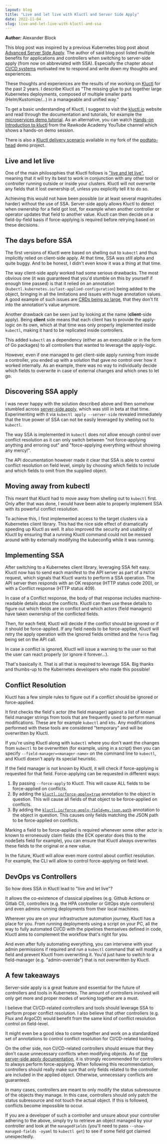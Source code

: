 ```yaml
---
layout: blog
title: "Live and let live with Kluctl and Server Side Apply"
date: 2022-11-04
slug: live-and-let-live-with-kluctl-and-ssa
---
```


**Author:** Alexander Block

This blog post was inspired by a previous Kubernetes blog post about
[Advanced Server Side Apply](https://kubernetes.io/blog/2022/10/20/advanced-server-side-apply/).
The author of said blog post listed multiple benefits for applications and
controllers when switching to server-side apply (from now on abbreviated with
SSA). Especially the chapter about
[CI/CD systems](https://kubernetes.io/blog/2022/10/20/advanced-server-side-apply/#ci-cd-systems)
motivated me to respond and write down my thoughts and experiences.

These thoughts and experiences are the results of me working on [Kluctl](https://kluctl.io)
for the past 2 years. I describe Kluctl as "The missing glue to put together
large Kubernetes deployments, composed of multiple smaller parts
(Helm/Kustomize/...) in a manageable and unified way."

To get a basic understanding of Kluctl, I suggest to visit the [kluctl.io](https://kluctl.io)
website and read through the documentation and tutorials, for example the 
[microservices demo tutorial](https://kluctl.io/docs/guides/tutorials/microservices-demo/).
As an alternative, you can watch [Hands-on Introduction to kluctl](https://www.youtube.com/watch?v=9LoYLjDjOdg)
from the Rawkode Academy YouTube channel which shows a hands-on demo session.

There is also a [Kluctl delivery scenario](https://github.com/codablock/podtato-head/tree/kluctl/delivery/kluctl)
available in my fork of the [podtato-head](https://github.com/codablock/podtato-head) demo project.

## Live and let live

One of the main philosophies that Kluctl follows is ["live and let live"](https://kluctl.io/docs/philosophy/#live-and-let-live),
meaning that it will try its best to work in conjunction with any other tool or
controller running outside or inside your clusters. Kluctl will not overwrite
any fields that it lost ownership of, unless you explicitly tell it to do so.

Achieving this would not have been possible (or at least several magnitudes
harder) without the use of SSA. Server-side apply allows Kluctl
to detect when ownership for a field got lost, for example when another controller
or operator updates that field to another value. Kluctl can then decide on a 
field-by-field basis if force-applying is required before retrying based on these
decisions.

## The days before SSA

The first versions of Kluctl were based on shelling out to `kubectl` and thus
implicitly relied on client-side apply. At that time, SSA was
still alpha and quite buggy. And to be honest, I didn't even know it was a
thing at that time.

The way client-side apply worked had some serious drawbacks. The most obvious one
(it was guaranteed that you'd stumble on this by yourself if enough time passed)
is that it relied on an annotation (`kubectl.kubernetes.io/last-applied-configuration`)
being added to the object, bringing in all the limitations and issues with huge
annotation values. A good example of such issues are
[CRDs being so large](https://github.com/prometheus-operator/prometheus-operator/issues/4439),
that they don't fit into the annotation's value anymore.

Another drawback can be seen just by looking at the name (**client**-side apply).
Being **client** side means that each client has to provide the apply-logic on
its own, which at that time was only properly implemented inside `kubectl`,
making it hard to be replicated inside controllers.

This added `kubectl` as a dependency (either as an executable or in the form of
Go packages) to all controllers that wanted to leverage the apply-logic.

However, even if one managed to get client-side apply running from inside a
controller, you ended up with a solution that gave no control over how it
worked internally. As an example, there was no way to individually decide which
fields to overwrite in case of external changes and which ones to let go. 

## Discovering SSA apply

I was never happy with the solution described above and then somehow stumbled
across [server-side apply](/docs/reference/using-api/server-side-apply/),
which was still in beta at that time. Experimenting with it via
`kubectl apply --server-side` revealed immediately that the true power of
SSA can not be easily leveraged by shelling out to `kubectl`.

The way SSA is implemented in `kubectl` does not allow enough
control over conflict resolution as it can only switch between
"not force-applying anything and erroring out" and "force-applying everything
without showing any mercy!".

The API documentation however made it clear that SSA is able to
control conflict resolution on field level, simply by choosing which fields
to include and which fields to omit from the supplied object.

## Moving away from kubectl

This meant that Kluctl had to move away from shelling out to `kubectl` first. Only
after that was done, I would have been able to properly implement SSA
with its powerful conflict resolution.

To achieve this, I first implemented access to the target clusters via a
Kubernetes client library. This had the nice side effect of dramatically
speeding up Kluctl as well. It also improved the security and usability of
Kluctl by ensuring that a running Kluctl command could not be messed around
with by externally modifying the kubeconfig while it was running.

## Implementing SSA

After switching to a Kubernetes client library, leveraging SSA
felt easy. Kluctl now has to send each manifest to the API server as part of a
`PATCH` request, which signals
that Kluctl wants to perform a SSA operation. The API server then
responds with an OK response (HTTP status code 200), or with a Conflict response
(HTTP status 409).

In case of a Conflict response, the body of that response includes machine-readable
details about the conflicts. Kluctl can then use these details to figure out
which fields are in conflict and which actors (field managers) have taken
ownership of the conflicted fields.

Then, for each field, Kluctl will decide if the conflict should be ignored or
if it should be force-applied. If any field needs to be force-applied, Kluctl
will retry the apply operation with the ignored fields omitted and the `force`
flag being set on the API call.

In case a conflict is ignored, Kluctl will issue a warning to the user so that
the user can react properly (or ignore it forever...).

That's basically it. That is all that is required to leverage SSA.
Big thanks and thumbs-up to the Kubernetes developers who made this possible!

## Conflict Resolution

Kluctl has a few simple rules to figure out if a conflict should be ignored
or force-applied.

It first checks the field's actor (the field manager) against a list of known
field manager strings from tools that are frequently used to perform manual modifications. These
are for example `kubectl` and `k9s`. Any modifications performed with these tools
are considered "temporary" and will be overwritten by Kluctl.

If you're using Kluctl along with `kubectl` where you don't want the changes from
`kubectl` to be overwritten (for example, using in a script) then you can specify
`--field-manager=<manager-name>` on the command line to `kubectl`, and Kluctl
doesn't apply its special heuristic.

If the field manager is not known by Kluctl, it will check if force-applying is
requested for that field. Force-applying can be requested in different ways:

1. By passing `--force-apply` to Kluctl. This will cause ALL fields to be force-applied on conflicts.
2. By adding the [`kluctl.io/force-apply=true`](https://kluctl.io/docs/reference/deployments/annotations/all-resources/#kluctlioforce-apply) annotation to the object in question. This will cause all fields of that object to be force-applied on conflicts.
3. By adding the [`kluctl.io/force-apply-field=my.json.path`](https://kluctl.io/docs/reference/deployments/annotations/all-resources/#kluctlioforce-apply-field) annotation to the object in question. This causes only fields matching the JSON path to be force-applied on conflicts.

Marking a field to be force-applied is required whenever some other actor is
known to erroneously claim fields (the ECK operator does this to the nodeSets
field for example), you can ensure that Kluctl always overwrites these fields
to the original or a new value.

In the future, Kluctl will allow even more control about conflict resolution.
For example, the CLI will allow to control force-applying on field level.

## DevOps vs Controllers

So how does SSA in Kluctl lead to "live and let live"?

It allows the co-existence of classical pipelines (e.g. Github Actions or
Gitlab CI), controllers (e.g. the HPA controller or GitOps style controllers)
and even admins running deployments from their local machines.

Wherever you are on your infrastructure automation journey, Kluctl has a place
for you. From running deployments using a script on your PC, all the way to
fully automated CI/CD with the pipelines themselves defined in code, Kluctl
aims to complement the workflow that's right for you.

And even after fully automating everything, you can intervene with your admin
permissions if required and run a `kubectl` command that will modify a field
and prevent Kluctl from overwriting it. You'd just have to switch to a
field-manager (e.g. "admin-override") that is not overwritten by Kluctl.

## A few takeaways

Server-side apply is a great feature and essential for the future of
controllers and tools in Kubernetes. The amount of controllers involved
will only get more and proper modes of working together are a must.

I believe that CI/CD-related controllers and tools should leverage
SSA to perform proper conflict resolution. I also believe that
other controllers (e.g. Flux and ArgoCD) would benefit from the same kind
of conflict resolution control on field-level.

It might even be a good idea to come together and work on a standardized
set of annotations to control conflict resolution for CI/CD-related tooling.

On the other side, non CI/CD-related controllers should ensure that they don't
cause unnecessary conflicts when modifying objects. As of
[the server-side apply documentation](https://kubernetes.io/docs/reference/using-api/server-side-apply/#using-server-side-apply-in-a-controller),
it is strongly recommended for controllers to always perform force-applying. When
following this recommendation, controllers should really make sure that only
fields related to the controller are included in the applied object.
Otherwise, unnecessary conflicts are guaranteed.

In many cases, controllers are meant to only modify the status subresource
of the objects they manage. In this case, controllers should only patch the
status subresource and not touch the actual object. If this is followed,
conflicts become impossible to occur.

If you are a developer of such a controller and unsure about your controller
adhering to the above, simply try to retrieve an object managed by your
controller and look at the `managedFields` (you'll need to pass
`--show-managed-fields -oyaml` to `kubectl get`) to see if some field got
claimed unexpectedly.

